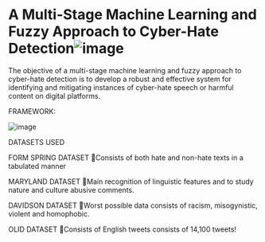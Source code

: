 # A Multi-Stage Machine Learning and Fuzzy Approach to Cyber-Hate Detection![image](https://github.com/user-attachments/assets/14a80033-7c06-4fa7-9ef3-cd0d1522ad46)

The objective of a multi-stage machine learning and fuzzy approach to cyber-hate detection is to develop a robust and effective system for identifying and mitigating instances of cyber-hate speech or harmful content on digital platforms.

FRAMEWORK:

![image](https://github.com/user-attachments/assets/f0f03d5d-aea7-4ceb-ba92-3c4efacbffa4)


DATASETS USED

FORM SPRING DATASET
Consists of both hate and non-hate texts in a tabulated manner

MARYLAND DATASET
Main recognition of linguistic features and to study nature and culture abusive comments.

DAVIDSON DATASET
Worst possible data consists of racism, misogynistic, violent and homophobic.

OLID DATASET
Consists of English tweets consists of 14,100 tweets!



